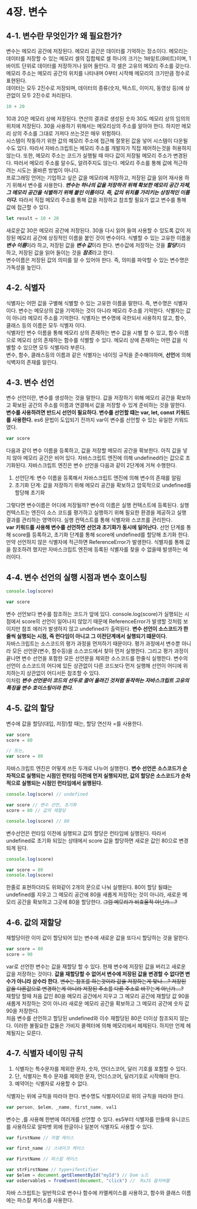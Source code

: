 # 4장. 변수
## 4-1. 변수란 무엇인가? 왜 필요한가?
변수는 메모리 공간에 저장된다. 메모리 공간은 데이터를 기억하는 장소이다. 메모리는 데이터를 저장할 수 있는 메모리 셀의 집합체로 셀 하나의 크기는 1바잍트(8비트)이며, 1바이트 단위로 데이터를 저장하거나 읽어 들인다.
각 셀은 고유의 메모리 주소를 갖는다. 메모리 주소는 메모리 공간의 위치를 나타내며 0부터 시작해 메모리의 크기만큼 정수로 표현된다. </br>
데이터는 모두 2진수로 저장되며, 데이터의 종류(숫자, 텍스트, 이미지, 동영상 등)에 상관없이 모두 2진수로 처리된다.
```js
10 + 20
```
10과 20은 메모리 상에 저장된다. 연산의 결과로 생성된 숫자 30도 메모리 상의 임의의 위치에 저장된다. 30을 사용하기 위해서는 메모리상의 주소를 알아야 한다. 하지만 메모리 상의 주소를 그대로 가져다 쓰는것은 매우 위험하다.</br>
시스템이 작동하기 위한 값의 메모리 주소에 접근해 잘못된 값을 넣어 시스템이 다운될수도 있다. 따라서 자바스크립트는 메모리 주소를 개발자가 직접 제어하는것을 허용하지 않는다. 또한, 메모리 주소는 코드가 실행될 때 마다 값이 저장될 메모리 주소가 변경된다.
따러서 메모리 주소를 알수도, 알려주지도 않는다. 메모리 주소를 통해 값에 적근하려는 시도는 올바른 방법이 아니다.</br>
프로그래밍 언어는 기업하고 싶은 값을 메모리에 저장하고, 저장된 값을 읽어 재사용 하기 위해서 변수를 사용한다. ***변수는 하나의 값을 저장하귀 위해 확보한 메모리 공간 자체, 그 메모리 공간을 식별하기 위해 붙인 이름이다. 즉, 값의 위치를 가리키는 상징적인 이름이다.*** 따라서 직접 메모리 주소를 통해 값을 저장하고 참조할 필요가 없고 변수를 통해 값에 접근할 수 있다.</br>
```js
let result = 10 + 20
```
새로운값 30은 메모리 공간에 저장된다. 30을 다시 읽어 들여 사용할 수 있도록 값이 저장된 메모리 공간에 상징적인 이름을 붙인 것이 변수이다. 식별할 수 있는 고유한 이름을 ***변수 이름***이라 하고, 저장된 값을 ***변수 값***이라 한다. 변수값에 저장하는 것을 ***할당***이라 하고, 저장된 값을 읽어 들이는 것을 ***참조***라고 한다. </br>
변수이름은 저장된 값의 의미를 알 수 있어야 한다. 즉, 의미를 파악할 수 있는 변수명은 가독성을 높인다. 
## 4-2. 식별자
식별자는 어떤 값을 구별해 식별할 수 있는 고유한 이름을 말한다. 즉, 변수명은 식별자이다. 변수는 메모상의 값을 기억하는 것이 아니라 메모리 주소를 기억한다. 식별자는 값이 아니라 메모리 주소를 기억한다. 식별자는 변수명에 국한되서 사용하지 않고, 함수, 클래스 등의 이름은 모두 식별자 이다.</br>
식별자인 변수 이름을 통해 메모리 상의 존재하는 변수 값을 시별 할 수 있고, 함수 이름으로 메모리 상의 존재하는 함수를 식별할 수 있다. 메모리 상에 존재하는 어떤 값을 식별할 수 있으면 모두 식별자라 부른다.</br>
변수, 함수, 클래스등의 이름과 같은 식별자는 네이밍 규칙을 준수해야하며, **선언**에 의해 식벽자의 존재를 알린다.
## 4-3. 변수 선언
변수 선언이란, 변수를 생성하는 것을 말한다. 값을 저장하기 위해 메모리 공간을 확보하고 확보된 공간의 주소를 이름과 연결해서 값을 저장할 수 있게 준비하는 것을 말한다. **변수를 사용하려면 반드시 선언이 필요하다. 변수를 선언할 떄는 var, let, const 키워드를 사용한다.** es6 문법이 도입되기 전까지 var이 변수를 선언할 수 있는 유일한 키워드 였다. 
```js
var score
```
다음과 같이 변수 이름을 등록하고, 값을 저장할 메모리 공간을 확보한다. 아직 값을 넣지 않아 메모리 공간은 비어 있다. 자바스크립트 엔진에 의해 undefined라는 값으로 초기화된다. 자바스크립트 엔진은 변수 선언을 다음과 같이 2단계에 거쳐 수행한다.

1. 선언단계: 변수 이름을 등록해서 자바스크립트 엔진에 의해 변수의 존재를 알림
2. 초기화 단계: 값을 저장하기 위해 메모리 공간을 확보하고 암묵적으로 undefined를 할당해 초기화

그렇다면 변수이름은 어디에 저장될까? 변수의 이름은 실행 컨텍스트에 등록된다. 실행 컨텍스트는 엔진이 소스 코드를 평가하고 실행하기 위해 필요한 환경을 제공하고 실행 결과를 관리하는 영역이다. 실행 컨텍스트를 통해 식별자와 스코프를 관리한다.</br>
**var 키워드를 사용해 변수를 선언하면 선언과 초기화가 동시에 일어난다.** 선언 단계를 통해 score를 등록하고, 초기화 단계를 통해 score에 undefined를 할당해 초기화 한다. 만약 선언하지 않은 식별자에 적근하면 ReferenceError가 발생한다. 식별자를 통해 값을 참조하려 했지만 자바스크립트 엔진에 등록된 식별자를 찾을 수 없을때 발생하는 에러이다.
## 4-4. 변수 선언의 실행 시점과 변수 호이스팅
```js
console.log(score)

var score
```
변수 선언보다 변수를 참조하는 코드가 앞에 있다. console.log(score)가 실행되는 시점에서 score의 선언이 일어나지 않았기 때문에 ReferenceError가 발생할 것처럼 보이지만 참조 에러가 발생하지 않고 undefined가 출력된다. **변수 선언이 소스코드가 한 줄씩 실행되는 시점, 즉 런다임이 아니고 그 이전단계에서 실행되기 떄문이다.** </br>
자바스크립트는 소스코드의 평가 과정을 먼저하기 때문이다. 평가 과정에서 변수뿐 아니라 모든 선언문(변수, 함수등)을 소스코드에서 찾아 먼저 실행한다. 그리고 평가 과정이 끝나면 변수 선언을 포함한 모든 선언문을 제외한 소스코드를 한줄식 실행한다. 변수의 선언이 소스코드의 어디에 있든 상관없이 다른 코드보다 먼저 실행해 선언이 어디에 위치하는지 상관없이 어디서든 참조할 수 있다.</br>
이처럼 ***변수 선언문이 코드의 선두로 끌어 올려긴 것처럼 동작하는 자바스크립트 고유의 특징을 변수 호이스팅이라 한다.*** 
## 4-5. 값의 할당
변수에 값을 할당(대입, 저장)할 때는, 할당 연산자 =를 사용한다.
```js
var score
score = 80

// 또는,
var score = 80
```
자바스크립트 엔진은 어떻게 쓰든 두개로 나누어 실행한다. **변수 선언은 소스코드가 순차적으로 실행되는 시점인 런타임 이전에 먼저 실행되지만, 값의 할당은 소스코드가 순차적으로 실행되는 시점인 런타임에서 실행된다.**
```js
console.log(score) // undefined

var score // 변수 선언, 초기화
score = 80 // 값의 재할당

console.log(score) // 80
```
변수선언은 런타임 이전에 실행되고 값의 할당은 런타임에 실행된다. 따라서 undefined로 초기화 되있는 상태에서 score 값을 할당하면 새로운 값인 80으로 변경되게 된다.
```js
console.log(score)

var score = 80
console.log(score)
```
한줄로 표현하더라도 위와같이 2개의 문으로 나눠 실행된다. 80이 할당 될떄는 undefined를 지우고 그 메모리 공간에 80을 새롭게 저장하는 것이 아니라, 새로운 메모리 공간을 확보하고 그곳에 80을 할당한다. ~~그럼 메모리가 비효율적 아닌가....?~~
## 4-6. 값의 재할당
재할당이란 이미 값이 할당되어 있는 변수에 새로운 값을 또다시 할당하는 것을 말한다.
```js
var score = 80
score = 90
```
var로 선언한 변수는 값을 재할당 할 수 있다. 현재 변수에 저장된 값을 버리고 새로운 값을 저장하는 것이다. **값을 재할당할 수 없어서 변수에 저장된 값을 변경할 수 없다면 변수가 아니라 상수라 한다.** ~~변수는 참조를 하는것이라 값을 저장하는게 맞나....? 저장된 값을 다른값으로 변경하는게 아니라 저장된 주소를 다른 주소로 바꾸는게 아닌가....?~~</br>
재할당 할때 처음 값인 80을 메모리 공간에서 지우고 그 메모리 공간에 재할당 값 90을 새롭게 저장하는 것이 아니라 새로운 메모리 공간을 확보하고 그 메모리 공간에 숫자 값 90을 저장한다.</br>
처음 변수를 선언하고 할당된 undefined와 이수 재할당된 80은 더이상 참조되지 않는다. 이러한 불필요한 값들은 가비지 콜렉터에 의해 메모리에서 헤제된다. 하지만 언제 헤제될지는 모른다. 
## 4-7. 식별자 네이밍 규칙
1. 식별자는 특수문자를 제외한 문자, 숫자, 언더스코어, 달러 기호를 포함할 수 있다.
2. 단, 식별자는 특수 문자를 제외한 문자, 언더스코어, 달러기호로 시작해야 한다.
3. 예약어는 식별자로 사용할 수 없다.

식별자는 위에 규칙을 따라야 한다. 변수명도 식별자이므로 위의 규칙을 따라야 한다. 
```js
var person, $elem, _name, first_name, val1
```
변수는 ,를 사용해 한번에 여러개를 선언할 수 있다. es5부터 식별자를 만들때 유니코드를 사용하므로 알파벳 외에 한글이나 일본어 식별자도 사용할 수 있다. 
```js
var firstName // 카멜 케이스

var first_name // 스네이크 케이스

var FirstName // 파스칼 케이스

var strFirstName // type+ifentifier
var $elem = document.getElementById("myId") // Dom 노드
var osbervable$ = fromEvent(document, "click") //  RxJS 옵저버블
```
자바 스크립트는 일반적으로 변수나 함수에 카멜케이스를 사용하고, 함수와 클래스 이름에는 파스칼 케이스를 사용한다. 
